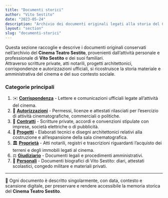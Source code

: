 ```yaml
---
title: "Documenti storici"
author: "Vito Sestito"
date: "2023-05-24"
description: "Archivio dei documenti originali legati alla storia del Cinema Teatro Sestito, alla famiglia Sestito e alle attività economiche e culturali che hanno accompagnato la vita del cinema nel corso del Novecento."
layout: "section"
slug: "documenti-storici"
---
```

Questa sezione raccoglie e descrive i documenti originali conservati nell’archivio del **Cinema Teatro Sestito**, provenienti dall’attività personale e professionale di **Vito Sestito** e dei suoi familiari.  
Attraverso scritture private, atti notarili, progetti architettonici, corrispondenze e autorizzazioni ufficiali, si ricostruisce la storia materiale e amministrativa del cinema e del suo contesto sociale.

### Categorie principali

1. ✉️ **[Corrispondenza](/categories/Corrispondenza/)** - Lettere e comunicazioni ufficiali legate all’attività del cinema.  
2. 🪪 **[Autorizzazioni](/categories/Autorizzazioni/)** - Permessi, licenze e attestati rilasciati per l’esercizio di attività cinematografiche, commerciali o politiche.  
3. 📜 **[Contratti](/categories/Contratti/)** - Scritture private, accordi e convenzioni stipulate con imprese, società elettriche o di pubblicità.  
4. 🧱 **[Progetti](/categories/Progetti/)** - Elaborati tecnici e disegni architettonici relativi alla costruzione e all’espansione della sala cinematografica.  
5. 🏛️ **[Proprietà](/categories/Proprietà/)** - Atti notarili, registri e trascrizioni riguardanti l’acquisto dei terreni e degli immobili legati al cinema.  
6. ⚖️ **[Giudiziario](/categories/Giudiziario/)** - Documenti legali e procedimenti amministrativi.  
7. 👤 **[Personali](/categories/Personali/)** - Documenti biografici di Vito Sestito: diari, attestati scolastici, congedo militare e materiali privati.

---

📁 Ogni documento è descritto singolarmente, con data, contesto e scansione digitale, per preservare e rendere accessibile la memoria storica del **Cinema Teatro Sestito**.
